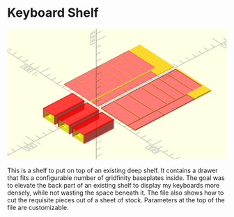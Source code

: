 # Keyboard Shelf

![keyboard shelf rendering](./keyboard-shelf.png)

This is a shelf to put on top of an existing deep shelf. It contains a drawer
that fits a configurable number of gridfinity baseplates inside. The goal was to
elevate the back part of an existing shelf to display my keyboards more densely,
while not wasting the space beneath it. The file also shows how to cut the
requisite pieces out of a sheet of stock. Parameters at the top of the file are
customizable.
